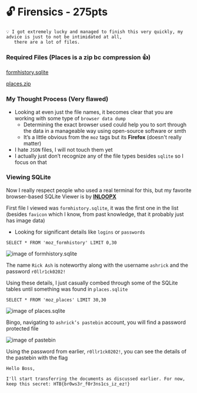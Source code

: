 # 🔓 Firensics - 275pts

```
💡 I got extremely lucky and managed to finish this very quickly, my advice is just to not be intimidated at all,
   there are a lot of files.
```

### Required Files (Places is a zip bc compression 👍)

[formhistory.sqlite](/assets/formhistory.sqlite)

[places.zip](/assets/places.zip)

### My Thought Process (Very flawed)

- Looking at even just the file names, it becomes clear that you are working with some type of `browser data dump`
    - Determining the exact browser used could help you to sort through the data in a manageable way using open-source software or smth
    - It’s a little obvious from the `moz` tags but its **************Firefox************** (doesn't really matter)
- I hate `JSON` files, I will not touch them yet
- I actually just don’t recognize any of the file types besides `sqlite` so I focus on that

### Viewing SQLite

Now I really respect people who used a real terminal for this, but my favorite browser-based SQLite Viewer is by **[INLOOPX](https://inloop.github.io/sqlite-viewer/)**

First file I viewed was `formhistory.sqlite`, it was the first one in the list (besides `favicon` which I know, from past knowledge, that it probably just has image data)

- Looking for significant details like `logins` or `passwords`

`SELECT * FROM 'moz_formhistory' LIMIT 0,30`

![image of formhistory.sqlite](/assets/firensics1.png)

The name `Rick Ash` is noteworthy along with the username `ashrick` and the password `r0llr1ck0202!`

Using these details, I just casually combed through some of the SQLite tables until something was found in `places.sqlite`

`SELECT * FROM 'moz_places' LIMIT 30,30`

![image of places.sqlite](/assets/firensics2.png)

Bingo, navigating to `ashrick’s pastebin` account, you will find a password protected file

![image of pastebin](firensics3.png)

Using the password from earlier, `r0llr1ck0202!`, you can see the details of the pastebin with the flag

```markup
Hello Boss,
 
I'll start transferring the documents as discussed earlier. For now, keep this secret: HTB{br0ws3r_f0r3ns1cs_iz_ez!}
```
